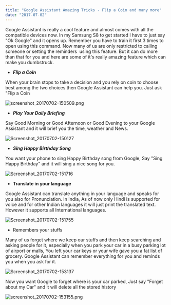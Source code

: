 ```yaml
---
title: "Google Assistant Amazing Tricks - Flip a Coin and many more"
date: "2017-07-02"
---
```


Google Assistant is really a cool feature and almost comes with all the compatible devices now. In my Samsung S8 to get started I have to just say "Ok Google" and it opens up. Remember you have to train it first 3 times to open using this command. Now many of us are only restricted to calling someone or setting the reminders  using this feature. But it can do more than that for you and here are some of it's really amazing feature which can make you dumbstruck.

- _**Flip a Coin**_

When your brain stops to take a decision and you rely on coin to choose best among the two choices then Google Assistant can help you. Just ask "Flip a Coin

![screenshot_20170702-150509.png](https://techpickup.files.wordpress.com/2017/07/screenshot_20170702-150509-e1498988390378.png)

- _**Play Your Daily Briefing**_

Say Good Morning or Good Afternoon or Good Evening to your Google Assistant and it will brief you the time, weather and News.

![Screenshot_20170702-150127](https://techpickup.files.wordpress.com/2017/07/screenshot_20170702-150127-e1498988367351.png)

- _**Sing Happy Birthday Song**_

You want your phone to sing Happy Birthday song from Google, Say "Sing Happy Birthday" and it will sing a nice song for you.

![Screenshot_20170702-151716](https://techpickup.files.wordpress.com/2017/07/screenshot_20170702-151716-e1498989005461.png)

- **Translate in your language**

Google Assistant can translate anything in your language and speaks for you also for Pronunciation. In India, As of now only Hindi is supported for voice and for other Indian languages it will just print the translated text. However it supports all International languages.

![Screenshot_20170702-151755](https://techpickup.files.wordpress.com/2017/07/screenshot_20170702-151755.png)

- Remembers your stuffs

Many of us forget where we keep our stuffs and then keep searching and asking people for it, especially when you park your car in a busy parking lot of airport or malls, You left your car keys or your wife gave you a fat list of grocery. Google Assistant can remember everything for you and reminds you when you ask for it.

![Screenshot_20170702-153137](https://techpickup.files.wordpress.com/2017/07/screenshot_20170702-153137-e1498989832417.png)

Now you want Google to forget where is your car parked, Just say "Forget about my Car" and it will delete all the stored history

![screenshot_20170702-153155.png](https://techpickup.files.wordpress.com/2017/07/screenshot_20170702-153155-e1498989940198.png)
